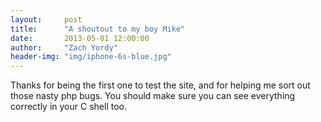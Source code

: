 ```yaml
---
layout:     post
title:      "A shoutout to my boy Mike"
date:       2013-05-01 12:00:00
author:     "Zach Yordy"
header-img: "img/iphone-6s-blue.jpg"
---
```


Thanks for being the first one to test the site, and for helping me sort out those nasty php bugs. You should make sure you can see everything correctly in your C shell too.

